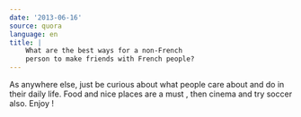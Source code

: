 ```yaml
---
date: '2013-06-16'
source: quora
language: en
title: |
    What are the best ways for a non-French
    person to make friends with French people?
---
```


As anywhere else, just be curious about what people care about and do in
their daily life. Food and nice places are a must , then cinema and try
soccer also. Enjoy !
